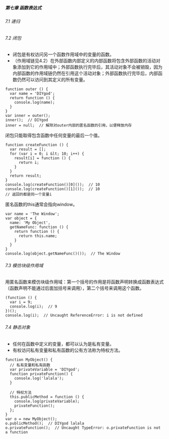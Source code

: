 ##### 第七章 函数表达式
###### 7.1 递归
###### 7.2 闭包
- 闭包是有权访问另一个函数作用域中的变量的函数。
- （作用域链见4.2）在外部函数内部定义的内部函数将包含外部函数的活动对象添加到它的作用域中；外部函数执行完毕后，其活动对象不会被销毁，因为内部函数的作用域链仍然在引用这个活动对象；外部函数执行完毕后，内部函数仍然可以访问到其定义的所有变量。

```
function outer () {
  var name = 'DIYgod';
  return function () {
    console.log(name);
  }
}
var inner = outer();
inner();  // DIYgod
inner = null;  // 解除对outer内部的匿名函数的引用，以便释放内存
```

闭包只能取得包含函数中任何变量的最后一个值。

```
function createFunction () {
  var result = [];
  for (var i = 0; i &lt; 10; i++) {
    result[i] = function () {
      return i;
    }
  }
  return result;
}
console.log(createFunction()[0]());  // 10
console.log(createFunction()[1]());  // 10
// 返回的都是同一个变量i
```

匿名函数的this通常会指向window。

```
var name = 'The Window';
var object = {
  name: 'My Object',
  getNameFunc: function () {
    return function () {
      return this.name;
    }
  }
}
console.log(object.getNameFunc()());  // The Window
```

###### 7.3 模仿块级作用域
用匿名函数来模仿块级作用域：第一个括号的作用是将函数声明转换成函数表达式（函数声明不能通过后面加括号来调用），第二个括号来调用这个函数。

```
(function () {
  var i = 9;
  console.log(i);  // 9
})();
console.log(i);  // Uncaught ReferenceError: i is not defined
```

###### 7.4 静态对象
- 任何在函数中定义的变量，都可以认为是私有变量。
- 有权访问私有变量和私有函数的公有方法称为特权方法。

```
function MyObject() {
  // 私有变量和私有函数
  var privateVariable = 'DIYgod';
  function privateFunction() {
    console.log('lalala');
  }

  // 特权方法
  this.publicMethod = function () {
    console.log(privateVariable);
    privateFunction();
  };
}
var o = new MyObject();
o.publicMethod();  // DIYgod lalala
o.privateFunction();  // Uncaught TypeError: o.privateFunction is not a function
```
